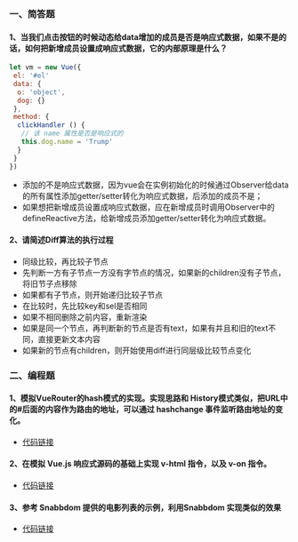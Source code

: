 ### 一、简答题
#### 1、当我们点击按钮的时候动态给data增加的成员是否是响应式数据，如果不是的话，如何把新增成员设置成响应式数据，它的内部原理是什么？
```js
let vm = new Vue({
 el: '#el'
 data: {
  o: 'object',
  dog: {}
 },
 method: {
  clickHandler () {
   // 该 name 属性是否是响应式的
   this.dog.name = 'Trump'
  }
 }
})
```
- 添加的不是响应式数据，因为vue会在实例初始化的时候通过Observer给data的所有属性添加getter/setter转化为响应式数据，后添加的成员不是；
- 如果想把新增成员设置成响应式数据，应在新增成员时调用Observer中的defineReactive方法，给新增成员添加getter/setter转化为响应式数据。

#### 2、请简述Diff算法的执行过程
* 同级比较，再比较子节点
* 先判断一方有子节点一方没有字节点的情况，如果新的children没有子节点，将旧节子点移除
* 如果都有子节点，则开始递归比较子节点
* 在比较时，先比较key和sel是否相同
* 如果不相同删除之前内容，重新渲染
* 如果是同一个节点，再判断新的节点是否有text，如果有并且和旧的text不同，直接更新文本内容
* 如果新的节点有children，则开始使用diff进行同层级比较节点变化


### 二、编程题
#### 1、模拟VueRouter的hash模式的实现。实现思路和 History模式类似，把URL中的#后面的内容作为路由的地址，可以通过 hashchange 事件监听路由地址的变化。
* [代码链接](https://github.com/honey111/LG-HW-HomeWork/blob/master/part3-1/code/hash.js)

#### 2、在模拟 Vue.js 响应式源码的基础上实现 v-html 指令，以及 v-on 指令。
* [代码链接](https://github.com/honey111/LG-HW-HomeWork/blob/master/part3-1/code/minivue/js/compiler.js)

#### 3、参考 Snabbdom 提供的电影列表的示例，利用Snabbdom 实现类似的效果
* [代码链接](https://github.com/honey111/LG-HW-HomeWork/tree/master/part3-1/code/snabbdom)
